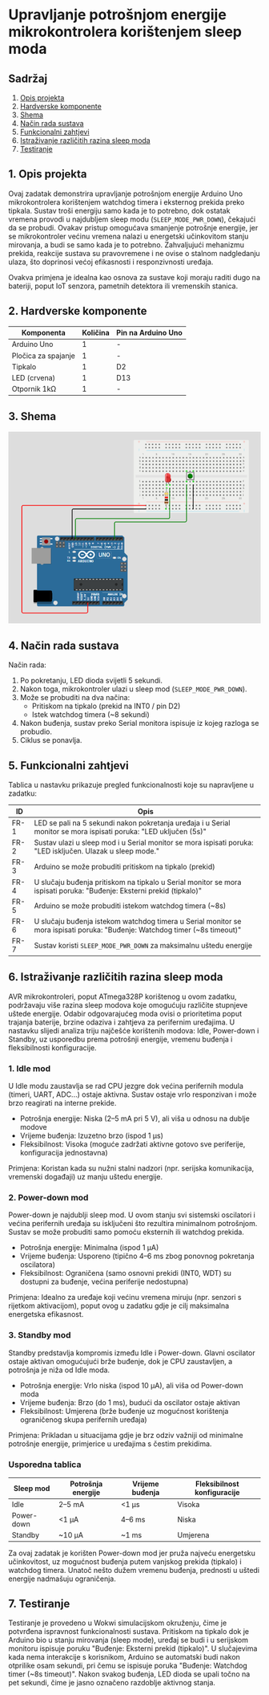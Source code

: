 # Upravljanje potrošnjom energije mikrokontrolera korištenjem sleep moda

## Sadržaj

1. [Opis projekta](#opis-projekta)  
2. [Hardverske komponente](#hardverske-komponente)  
3. [Shema](#shema)  
4. [Način rada sustava](#nacin-rada-sustava)  
5. [Funkcionalni zahtjevi](#funkcionalni-zahtjevi)
6. [Istraživanje različitih razina sleep moda](#istrazivanje-razlicitih-razina-sleep-moda)
7. [Testiranje](#testiranje)  

## <a name="opis-projekta"></a>1. Opis projekta

Ovaj zadatak demonstrira upravljanje potrošnjom energije Arduino Uno mikrokontrolera korištenjem watchdog timera i eksternog prekida preko tipkala. Sustav troši energiju samo kada je to potrebno, dok ostatak vremena provodi u najdubljem sleep modu (`SLEEP_MODE_PWR_DOWN`), čekajući da se probudi. Ovakav pristup omogućava smanjenje potrošnje energije, jer se mikrokontroler većinu vremena nalazi u energetski učinkovitom stanju mirovanja, a budi se samo kada je to potrebno. Zahvaljujući mehanizmu prekida, reakcije sustava su pravovremene i ne ovise o stalnom nadgledanju ulaza, što doprinosi većoj efikasnosti i responzivnosti uređaja.

Ovakva primjena je idealna kao osnova za sustave koji moraju raditi dugo na bateriji, poput IoT senzora, pametnih detektora ili vremenskih stanica.

## <a name="hardverske-komponente"></a>2. Hardverske komponente

| Komponenta   | Količina | Pin na Arduino Uno |
|--------------|----------|--------------------|
| Arduino Uno  | 1        | -                  |
| Pločica za spajanje   | 1        | -                  |
| Tipkalo      | 1        | D2                 |
| LED (crvena) | 1        | D13                |
| Otpornik 1kΩ | 1        | -                  |

## <a name="shema"></a>3. Shema

![Shema](./Shema.png)

## <a name="nacin-rada-sustava"></a>4. Način rada sustava

Način rada:
1. Po pokretanju, LED dioda svijetli 5 sekundi.
2. Nakon toga, mikrokontroler ulazi u sleep mod (`SLEEP_MODE_PWR_DOWN`).
3. Može se probuditi na dva načina:
   - Pritiskom na tipkalo (prekid na INT0 / pin D2)
   - Istek watchdog timera (~8 sekundi)
4. Nakon buđenja, sustav preko Serial monitora ispisuje iz kojeg razloga se probudio.
5. Ciklus se ponavlja.

## <a name="funkcionalni-zahtjevi"></a>5. Funkcionalni zahtjevi

Tablica u nastavku prikazuje pregled funkcionalnosti koje su napravljene u zadatku:

| ID    | Opis |
|-------|------------------------------------------------------------|
| FR-1  | LED se pali na 5 sekundi nakon pokretanja uređaja i u Serial monitor se mora ispisati poruka: "LED uključen (5s)"       |
| FR-2  | Sustav ulazi u sleep mod i u Serial monitor se mora ispisati poruka: "LED isključen. Ulazak u sleep mode."                      |
| FR-3  | Arduino se može probuditi pritiskom na tipkalo (prekid)   |
| FR-4  | U slučaju buđenja pritiskom na tipkalo u Serial monitor se mora ispisati poruka: "Buđenje: Eksterni prekid (tipkalo)"   |
| FR-5  | Arduino se može probuditi istekom watchdog timera (~8s)     |
| FR-6  | U slučaju buđenja istekom watchdog timera u Serial monitor se mora ispisati poruka: "Buđenje: Watchdog timer (~8s timeout)"  |
| FR-7  | Sustav koristi `SLEEP_MODE_PWR_DOWN` za maksimalnu uštedu energije |

## <a name="istrazivanje-razlicitih-razina-sleep-moda"></a>6. Istraživanje različitih razina sleep moda

AVR mikrokontroleri, poput ATmega328P korištenog u ovom zadatku, podržavaju više razina sleep modova koje omogućuju različite stupnjeve uštede energije. Odabir odgovarajućeg moda ovisi o prioritetima poput trajanja baterije, brzine odaziva i zahtjeva za perifernim uređajima. U nastavku slijedi analiza triju najčešće korištenih modova: Idle, Power-down i Standby, uz usporedbu prema potrošnji energije, vremenu buđenja i fleksibilnosti konfiguracije.

### 1. Idle mod

U Idle modu zaustavlja se rad CPU jezgre dok većina perifernih modula (timeri, UART, ADC...) ostaje aktivna. Sustav ostaje vrlo responzivan i može brzo reagirati na interne prekide.

- Potrošnja energije: Niska (2–5 mA pri 5 V), ali viša u odnosu na dublje modove
- Vrijeme buđenja: Izuzetno brzo (ispod 1 µs)
- Fleksibilnost: Visoka (moguće zadržati aktivne gotovo sve periferije, konfiguracija jednostavna)

Primjena: Koristan kada su nužni stalni nadzori (npr. serijska komunikacija, vremenski događaji) uz manju uštedu energije.

### 2. Power-down mod

Power-down je najdublji sleep mod. U ovom stanju svi sistemski oscilatori i većina perifernih uređaja su isključeni što rezultira minimalnom potrošnjom. Sustav se može probuditi samo pomoću eksternih ili watchdog prekida.

- Potrošnja energije: Minimalna (ispod 1 µA)
- Vrijeme buđenja: Usporeno (tipično 4–6 ms zbog ponovnog pokretanja oscilatora)
- Fleksibilnost: Ograničena (samo osnovni prekidi (INT0, WDT) su dostupni za buđenje, većina periferije nedostupna)

Primjena: Idealno za uređaje koji većinu vremena miruju (npr. senzori s rijetkom aktivacijom), poput ovog u zadatku gdje je cilj maksimalna energetska efikasnost.

### 3. Standby mod

Standby predstavlja kompromis između Idle i Power-down. Glavni oscilator ostaje aktivan omogućujući brže buđenje, dok je CPU zaustavljen, a potrošnja je niža od Idle moda.

- Potrošnja energije: Vrlo niska (ispod 10 µA), ali viša od Power-down moda
- Vrijeme buđenja: Brzo (do 1 ms), budući da oscilator ostaje aktivan
- Fleksibilnost: Umjerena (brže buđenje uz mogućnost korištenja ograničenog skupa perifernih uređaja)

Primjena: Prikladan u situacijama gdje je brz odziv važniji od minimalne potrošnje energije, primjerice u uređajima s čestim prekidima.

### Usporedna tablica

| Sleep mod     | Potrošnja energije | Vrijeme buđenja | Fleksibilnost konfiguracije |
|---------------|--------------------|-----------------|-----------------------------|
| Idle          | 2–5 mA             | <1 µs           | Visoka                      |
| Power-down    | <1 µA              | 4–6 ms          | Niska                       |
| Standby       | ~10 µA             | ~1 ms           | Umjerena                    |

Za ovaj zadatak je korišten Power-down mod jer pruža najveću energetsku učinkovitost, uz mogućnost buđenja putem vanjskog prekida (tipkalo) i watchdog timera. Unatoč nešto dužem vremenu buđenja, prednosti u uštedi energije nadmašuju ograničenja.

## <a name="testiranje"></a>7. Testiranje

Testiranje je provedeno u Wokwi simulacijskom okruženju, čime je potvrđena ispravnost funkcionalnosti sustava. Pritiskom na tipkalo dok je Arduino bio u stanju mirovanja (sleep mode), uređaj se budi i u serijskom monitoru ispisuje poruku "Buđenje: Eksterni prekid (tipkalo)". U slučajevima kada nema interakcije s korisnikom, Arduino se automatski budi nakon otprilike osam sekundi, pri čemu se ispisuje poruka "Buđenje: Watchdog timer (~8s timeout)". Nakon svakog buđenja, LED dioda se upali točno na pet sekundi, čime je jasno označeno razdoblje aktivnog stanja.
